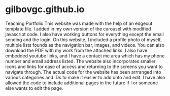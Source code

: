 # gilbovgc.github.io
Teaching Portfolio
This website was made with the help of an edgecut template file. I added in my own version of the carousel with modified javascript code. 
I also have working buttons for everything except the email sending and the login. 
On this website, I included a profile photo of myself, multiple lists founds as the navigation bar, images, and videos. 
You can also download the PDF with my work from the attached links. 
I also have embedded youtube links, and I have a contact me area which has my phone number and email address listed. 
The website also incorporates smaller icons and links for ease of access and returning to the screens you want to navigate through. 
The actual code for the website has been arrranged into various categories and IDs to make it easier to add onto and edit. 
I have also allowed the code to include additional pages in the future if I or someone else wants to edit the page. 
